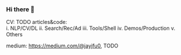 ### Hi there 👋

CV: TODO
articles&code:  
i. NLP/CV/DL
ii. Search/Rec/Ad
iii. Tools/Shell
iv. Demos/Production
v. Others

medium: https://medium.com/@jayjfu0, TODO


<!--
**jayjfu/jayjfu** is a ✨ _special_ ✨ repository because its `README.md` (this file) appears on your GitHub profile.

Here are some ideas to get you started:

- 🔭 I’m currently working on ...
- 🌱 I’m currently learning ...
- 👯 I’m looking to collaborate on ...
- 🤔 I’m looking for help with ...
- 💬 Ask me about ...
- 📫 How to reach me: ...
- 😄 Pronouns: ...
- ⚡ Fun fact: ...
-->
